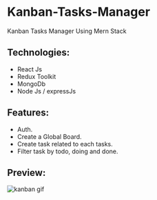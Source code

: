 # Kanban-Tasks-Manager
Kanban Tasks Manager Using Mern Stack

## Technologies:
- React Js
- Redux Toolkit
- MongoDb
- Node Js / expressJs

## Features:

- Auth.
- Create a Global Board.
- Create task related to each tasks.
- Filter task by todo, doing and done.

## Preview:


![kanban gif](https://user-images.githubusercontent.com/31447333/195218235-dce06c6b-a8d4-4205-af92-1c69956ade40.gif)



